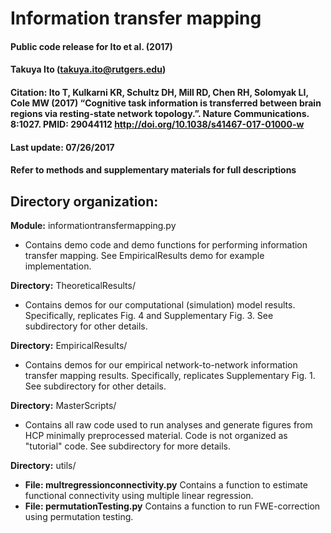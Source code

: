 # Information transfer mapping
#### Public code release for Ito et al. (2017)
#### Takuya Ito (takuya.ito@rutgers.edu)
#### Citation: Ito T, Kulkarni KR, Schultz DH, Mill RD, Chen RH, Solomyak LI, Cole MW (2017) “Cognitive task information is transferred between brain regions via resting-state network topology.”. Nature Communications. 8:1027. PMID: 29044112 http://doi.org/10.1038/s41467-017-01000-w 
#### Last update: 07/26/2017
#### Refer to methods and supplementary materials for full descriptions

## Directory organization:
**Module:** informationtransfermapping.py
* Contains demo code and demo functions for performing information transfer mapping. See EmpiricalResults demo for example implementation. 

**Directory:** TheoreticalResults/
* Contains demos for our computational (simulation) model results. Specifically, replicates Fig. 4 and Supplementary Fig. 3. See subdirectory for other details. 

**Directory:** EmpiricalResults/
* Contains demos for our empirical network-to-network information transfer mapping results. Specifically, replicates Supplementary Fig. 1. See subdirectory for other details.

**Directory:** MasterScripts/
* Contains all raw code used to run analyses and generate figures from HCP minimally preprocessed material. Code is not organized as "tutorial" code. See subdirectory for more details.

**Directory:** utils/
* **File: multregressionconnectivity.py** Contains a function to estimate functional connectivity using multiple linear regression.
* **File: permutationTesting.py** Contains a function to run FWE-correction using permutation testing.
